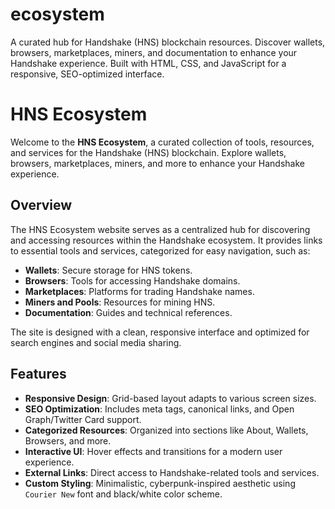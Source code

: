 # ecosystem
A curated hub for Handshake (HNS) blockchain resources. Discover wallets, browsers, marketplaces, miners, and documentation to enhance your Handshake experience. Built with HTML, CSS, and JavaScript for a responsive, SEO-optimized interface.
# HNS Ecosystem

Welcome to the **HNS Ecosystem**, a curated collection of tools, resources, and services for the Handshake (HNS) blockchain. Explore wallets, browsers, marketplaces, miners, and more to enhance your Handshake experience.

## Overview
The HNS Ecosystem website serves as a centralized hub for discovering and accessing resources within the Handshake ecosystem. It provides links to essential tools and services, categorized for easy navigation, such as:
- **Wallets**: Secure storage for HNS tokens.
- **Browsers**: Tools for accessing Handshake domains.
- **Marketplaces**: Platforms for trading Handshake names.
- **Miners and Pools**: Resources for mining HNS.
- **Documentation**: Guides and technical references.

The site is designed with a clean, responsive interface and optimized for search engines and social media sharing.

## Features
- **Responsive Design**: Grid-based layout adapts to various screen sizes.
- **SEO Optimization**: Includes meta tags, canonical links, and Open Graph/Twitter Card support.
- **Categorized Resources**: Organized into sections like About, Wallets, Browsers, and more.
- **Interactive UI**: Hover effects and transitions for a modern user experience.
- **External Links**: Direct access to Handshake-related tools and services.
- **Custom Styling**: Minimalistic, cyberpunk-inspired aesthetic using `Courier New` font and black/white color scheme.
